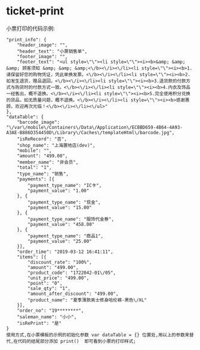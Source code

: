 # ticket-print
小票打印的代码示例:

	"print_info": {
		"header_image": "",
		"header_text": "小票销售单",
		"footer_image": "",
		"footer_text": "<ul style=\"\"><li style=\"\"><i><b>&amp; &amp; &amp; 顾客须知 &amp; &amp; &amp;<\/b><\/i><\/li><li style=\"\"><i><b>1.请保留好您的购物凭证，凭此单换发票。<\/b><\/i><\/li><li style=\"\"><i><b>2.如发生退货，赠品退回。<\/b><\/i><\/li><li style=\"\"><i><b>3.退货款的付款方式与购货时的付款方式一致。<\/b><\/i><\/li><li style=\"\"><i><b>4.内衣及饰品一经售出，概不退换。<\/b><\/i><\/li><li style=\"\"><i><b>5.完全使用积分兑换的货品，如无质量问题，概不退换。<\/b><\/i><\/li><li style=\"\"><i><b>感谢惠顾，欢迎再次光临！<\/b><\/i><\/li><\/ul>"
	},
	"dataTable": {
		"barcode_image": "\/var\/mobile\/Containers\/Data\/Application\/ECBBD659-4B64-4A93-A3AE-B886D354450D\/Library\/Caches\/templateHtml\/barcode.jpg",
		"isReRecord": "否",
		"shop_name": "上海置地店(dev)",
		"mobile": "",
		"amount": "499.00",
		"member_name": "非会员",
		"total": "1",
		"type_name": "销售",
		"payments": [{
			"payment_type_name": "IC卡",
			"payment_value": "1.00"
		}, {
			"payment_type_name": "现金",
			"payment_value": "15.00"
		}, {
			"payment_type_name": "服饰代金券",
			"payment_value": "458.00"
		}, {
			"payment_type_name": "商品1",
			"payment_value": "25.00"
		}],
		"order_time": "2019-03-12 16:41:11",
		"items": [{
			"discount_rate": "100%",
			"amount": "499.00",
			"product_code": "1722042-01\/05",
			"unit_price": "499.00",
			"point": "0",
			"sale_qty": "1",
			"amount_after_discount": "499.00",
			"product_name": "夏季薄款男士修身哈伦裤-黑色\/XL"
		}],
		"order_no": "19********",
		"saleman_name": "小小",
		"isRePrint": "是"
	}
    使用方式,在小票模板的示例的初始化参数 var dataTable = {} 位置处,用以上的参数来替代,在代码的结尾部分添加 print()  即可看到小票的打印样式;
  
